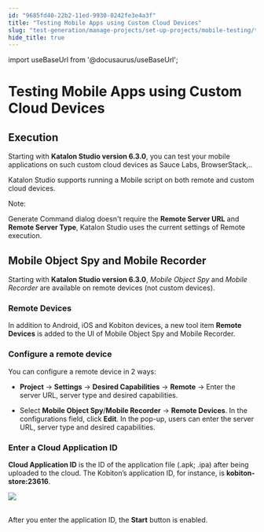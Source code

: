 ```yaml
---
id: "9685fd40-22b2-11ed-9930-0242fe3e4a3f"
title: "Testing Mobile Apps using Custom Cloud Devices"
slug: "test-generation/manage-projects/set-up-projects/mobile-testing/testing-mobile-apps-using-custom-cloud-devices"
hide_title: true
---
```

import useBaseUrl from '@docusaurus/useBaseUrl';

    

# <a id="id_mobile-testing-apps-cloud-devices" class="anchor_top_offset"/><a id="ariaid-title1" class="anchor_top_offset"/>Testing Mobile Apps using Custom Cloud Devices

    
    
  

## <a id="id_1" class="anchor_top_offset"/>Execution

<p xmlns="http://www.w3.org/1999/xhtml" className="p">Starting with <strong className="ph b">Katalon Studio version 6.3.0</strong>, you   can test your mobile applications on such custom cloud devices as   Sauce Labs, BrowserStack,..</p> 
<p xmlns="http://www.w3.org/1999/xhtml" className="p">Katalon Studio supports running a Mobile script on both remote   and custom cloud devices.</p> 
<div xmlns="http://www.w3.org/1999/xhtml" className="note note note_note"><span className="note__title">Note:</span> 
  <p className="p">Generate Command dialog doesn't require the
    <strong className="ph b">Remote Server URL</strong> and <strong className="ph b">Remote Server
      Type</strong>, Katalon Studio uses the current settings of Remote
    execution.</p>
</div>
    

## <a id="id_2" class="anchor_top_offset"/>Mobile Object Spy and Mobile Recorder

    
      
<p xmlns="http://www.w3.org/1999/xhtml" className="p">Starting with <strong className="ph b">Katalon Studio version 6.3.0</strong>,   <em className="ph i">Mobile Object Spy</em> and <em className="ph i">Mobile Recorder</em> are   available on remote devices (not custom devices).</p> 
    
              
      

### <a id="id_3" class="anchor_top_offset"/>Remote Devices

      
        
<p xmlns="http://www.w3.org/1999/xhtml" className="p">In addition to Android, iOS and Kobiton devices, a new tool item   <strong className="ph b">Remote Devices</strong> is added to the UI of Mobile Object   Spy and Mobile Recorder.</p> 
      
    
      

### <a id="id_4" class="anchor_top_offset"/>Configure a remote device

      
        
<p xmlns="http://www.w3.org/1999/xhtml" className="p">You can configure a remote device in 2 ways:</p> 
        
<ul xmlns="http://www.w3.org/1999/xhtml" className="ul">   <li className="li">     <p className="p">       <strong className="ph b">Project</strong> -&gt; <strong className="ph b">Settings</strong> -&gt;       <strong className="ph b">Desired Capabilities</strong> -&gt; <strong className="ph b">Remote</strong>       -&gt; Enter the server URL, server type and desired       capabilities.</p>   </li>   <li className="li">     <p className="p">Select <strong className="ph b">Mobile Object Spy</strong>/<strong className="ph b">Mobile         Recorder</strong> -&gt; <strong className="ph b">Remote Devices</strong>. In the       configurations field, click <strong className="ph b">Edit</strong>. In the pop-up,       users can enter the server URL, server type and desired       capabilities.</p>   </li> </ul> 
      
    
      

### <a id="id_5" class="anchor_top_offset"/>Enter a Cloud Application ID

      
        
<p xmlns="http://www.w3.org/1999/xhtml" className="p">   <strong className="ph b">Cloud Application ID</strong> is the ID of the   application file (.apk; .ipa) after being uploaded to the cloud.   The Kobiton’s application ID, for instance, is   <strong className="ph b">kobiton-store:23616</strong>.</p> 
        
<p xmlns="http://www.w3.org/1999/xhtml" className="p">   <img className="image" height={210} src={useBaseUrl("https://github.com/katalon-studio/docs-images/raw/master/katalon-studio/docs/mobile-testing-cloud-devices/2-AppID.png")} width={393} /><br /><br /> </p> 
        
<p xmlns="http://www.w3.org/1999/xhtml" className="p">After you enter the application ID, the <strong className="ph b">Start</strong>   button is enabled.</p> 
      
    
